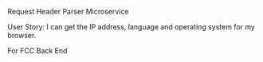 Request Header Parser Microservice

User Story: I can get the IP address, language and operating system for my browser.

For FCC Back End 
